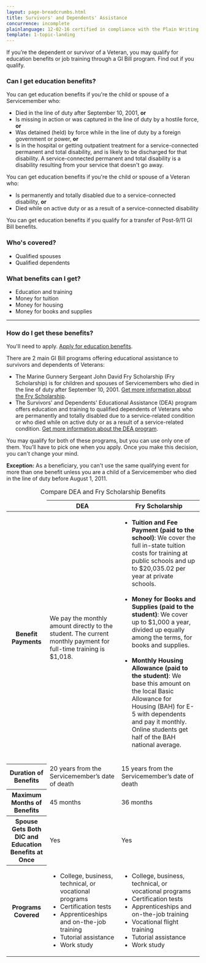 ```yaml
---
layout: page-breadcrumbs.html
title: Survivors' and Dependents' Assistance
concurrence: incomplete
plainlanguage: 12-02-16 certified in compliance with the Plain Writing Act
template: 1-topic-landing
---
```


<div class="va-introtext">

If you’re the dependent or survivor of a Veteran, you may qualify for education benefits or job training through a GI Bill program. Find out if you qualify.

</div>


<div class="feature" markdown="1">

### Can I get education benefits?
You can get education benefits if you're the child or spouse of a Servicemember who:
- Died in the line of duty after September 10, 2001, **or**
- Is missing in action or was captured in the line of duty by a hostile force, **or**
-	Was detained (held) by force while in the line of duty by a foreign government or power, **or**
-	Is in the hospital or getting outpatient treatment for a service-connected permanent and total disability, and is likely to be discharged for that disability. A service-connected permanent and total disability is a disability resulting from your service that doesn't go away.
  
You can get education benefits if you're the child or spouse of a Veteran who:
- Is permanently and totally disabled due to a service-connected disability, **or**
-	Died while on active duty or as a result of a service-connected disability

You can get education benefits if you qualify for a transfer of Post-9/11 GI Bill benefits.


### Who's covered?
- Qualified spouses
- Qualified dependents
</div>

### What benefits can I get? 

- Education and training
- Money for tuition
- Money for housing
- Money for books and supplies

--------

### How do I get these benefits?

You'll need to apply. [Apply for education benefits](/education/apply-for-education-benefits).

There are 2 main GI Bill programs offering educational assistance to survivors and dependents of Veterans:

- The Marine Gunnery Sergeant John David Fry Scholarship (Fry Scholarship) is for children and spouses of Servicemembers who died in the line of duty after September 10, 2001. [Get more information about the Fry Scholarship](/education/gi-bill/survivors-dependent-assistance/fry-scholarship/).
- The Survivors' and Dependents' Educational Assistance (DEA) program offers education and training to qualified dependents of Veterans who are permanently and totally disabled due to a service-related condition or who died while on active duty or as a result of a service-related condition. [Get more information about the DEA program](/education/gi-bill/survivors-dependent-assistance/dependents-education/).

You may qualify for both of these programs, but you can use only one of them. You’ll have to pick one when you apply. Once you make this decision, you can't change your mind. 

**Exception:** As a beneficiary, you can't use the same qualifying event for more than one benefit unless you are a child of a Servicemember who died in the line of duty before August 1, 2011.

<div class="va-table-overflow">
<table class="va-table-explanatory">
<caption>Compare DEA and Fry Scholarship Benefits</caption>
<thead>
  <tr>
    <td colspan="1"></td>
    <th colspan="1" scope="col">DEA</th>
    <th colspan="1" scope="col">Fry Scholarship</th>
  </tr>
</thead>
<tbody>
  <tr>
    <th scope="row"><strong>Benefit Payments</strong></th>
    <td>We pay the monthly amount directly to the student. The current monthly payment for full-time training is $1,018.</td>
    <td>
    <ul>
      <li><strong>Tuition and Fee Payment (paid to the school)</strong>: We cover the full in-state tuition costs for training at public schools and up to $20,035.02 per year at private schools.<br /><br /></li>
      <li><strong>Money for Books and Supplies (paid to the student)</strong>:
    We cover up to $1,000 a year, divided up equally among the terms, for books and supplies.<br /><br /></li>
      <li><strong>Monthly Housing Allowance (paid to the student)</strong>:
      We base this amount on the local Basic Allowance for Housing (BAH) for E-5 with dependents and pay it monthly. Online students get half of the BAH national average.</li>
    </ul>
    </td>
  </tr>

  <tr>
    <th scope="row"><strong>Duration of Benefits</strong></th>
    <td>20 years from the Servicemember’s date of death
  </td>
    <td>15 years from the Servicemember’s date of death
  </td>
  </tr>

  <tr>
    <th scope="row"><strong>Maximum Months of Benefits</strong></th>
    <td>45 months</td>
    <td>36 months</td>
  </tr>

  <tr>
    <th scope="row"><strong>Spouse Gets Both DIC and Education Benefits at Once</strong></th>
    <td>Yes</td>
    <td>Yes</td>
  </tr>

  <tr>
    <th scope="row"><strong>Programs Covered</strong></th>
    <td>
      <ul>
        <li>College, business, technical, or vocational programs</li>
        <li>Certification tests</li>
        <li>Apprenticeships and on-the-job training</li>
        <li>Tutorial assistance</li>
        <li>Work study
      </ul>
    </td>
    <td>
      <ul>
        <li>College, business, technical, or vocational programs</li>
        <li>Certification tests</li>
        <li>Apprenticeships and on-the-job training</li>
        <li>Vocational flight training</li>
        <li>Tutorial assistance</li>
        <li>Work study</li>
      </ul>
    </td>
  </tr>
</tbody>
</table>
